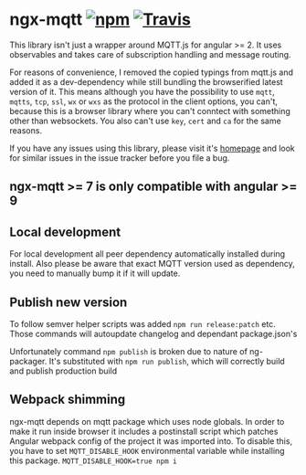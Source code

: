 # ngx-mqtt [![npm](https://img.shields.io/npm/v/ngx-mqtt.svg)](https://www.npmjs.com/package/ngx-mqtt) [![Travis](https://img.shields.io/travis/sclausen/ngx-mqtt.svg)](https://travis-ci.org/sclausen/ngx-mqtt)

This library isn't just a wrapper around MQTT.js for angular >= 2.
It uses observables and takes care of subscription handling and message routing.

For reasons of convenience, I removed the copied typings from mqtt.js and added it as a dev-dependency while still bundling the browserified latest version of it.
This means although you have the possibility to use `mqtt`, `mqtts`, `tcp`, `ssl`, `wx` or `wxs` as the protocol in the client options, you can't, because this is a browser library where you can't conntect with something other than websockets. You also can't use `key`, `cert` and `ca` for the same reasons.

If you have any issues using this library, please visit it's [homepage](https://sclausen.github.io/ngx-mqtt/) and look for similar issues in the issue tracker before you file a bug.

## **ngx-mqtt >= 7 is only compatible with angular >= 9**

## Local development
For local development all peer dependency automatically installed during install.
Also please be aware that exact MQTT version used as dependency, you need to manually bump it if it will update.

## Publish new version
To follow semver helper scripts was added `npm run release:patch` etc.
Those commands will autoupdate changelog and dependant package.json's

Unfortunately command `npm publish` is broken due to nature of ng-packager. 
It's substituted with `npm run publish`, which will correctly build and publish production build

## Webpack shimming

ngx-mqtt depends on mqtt package which uses node globals.
In order to make it run inside browser it includes a postinstall script which patches Angular webpack config of the project it was imported into.
To disable this, you have to set `MQTT_DISABLE_HOOK` environmental variable while installing this package.
`MQTT_DISABLE_HOOK=true npm i`

